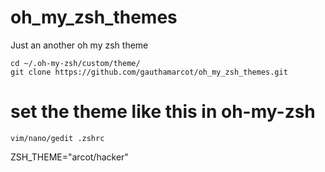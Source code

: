 # oh_my_zsh_themes
Just an another oh my zsh theme


``` 
cd ~/.oh-my-zsh/custom/theme/
git clone https://github.com/gauthamarcot/oh_my_zsh_themes.git
```
# set the theme like this in oh-my-zsh
  ```
  vim/nano/gedit .zshrc
  ```
  ZSH_THEME="arcot/hacker"
